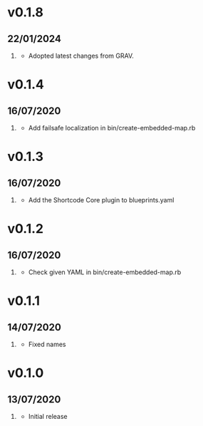# v0.1.8
## 22/01/2024

1. [](#improvement)
    * Adopted latest changes from GRAV.

# v0.1.4
## 16/07/2020

1. [](#improvement)
    * Add failsafe localization in bin/create-embedded-map.rb


# v0.1.3
## 16/07/2020

1. [](#bugfix)
    * Add the Shortcode Core plugin to blueprints.yaml


# v0.1.2
## 16/07/2020

1. [](#improvement)
    * Check given YAML in bin/create-embedded-map.rb


# v0.1.1
## 14/07/2020

1. [](#bugfix)
    * Fixed names


# v0.1.0
## 13/07/2020

1. [](#new)
    * Initial release
